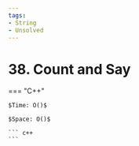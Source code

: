```yaml
---
tags:
- String
- Unsolved
---
```



# 38. Count and Say

=== "C++"

    $Time: O()$

    $Space: O()$

    ``` c++
    ```
